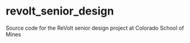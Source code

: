 # revolt_senior_design
Source code for the ReVolt senior design project at Colorado School of Mines
